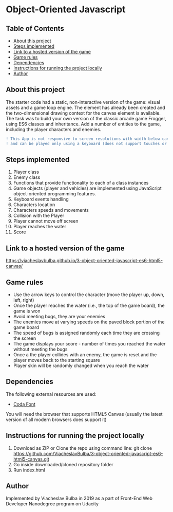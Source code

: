 # Object-Oriented Javascript

## Table of Contents

* [About this project](#about-this-project)
* [Steps implemented](#steps-implemented)
* [Link to a hosted version of the game](#link-to-a-hosted-version-of-the-game)
* [Game rules](#game-rules)
* [Dependencies](#dependencies)
* [Instructions for running the project locally](#instructions-for-running-the-project-locally)
* [Author](#author)

## About this project

The starter code had a static, non-interactive version of the game: visual assets and a game loop engine.
The <canvas> element has already been created and the two-dimensional drawing context for the canvas element is available.
The task was to build your own version of the classic arcade game Frogger, using ES6 classes and inheritance. Add a number of entities to the game, including the player characters and enemies.

```diff
! This App is not responsive to screen resolutions with width below canvas width = 505 pixels
! and can be played only using a keyboard (does not support touches or clicks).
```

## Steps implemented

1. Player class
2. Enemy class
3. Functions that provide functionality to each of a class instances
4. Game objects (player and vehicles) are implemented using JavaScript object-oriented programming features.
5. Keyboard events handling
6. Characters location
7. Characters speeds and movements
8. Collision with the Player
9. Player cannot move off screen
10. Player reaches the water
11. Score

## Link to a hosted version of the game

https://viacheslavbulba.github.io/3-object-oriented-javascript-es6-html5-canvas/

## Game rules

* Use the arrow keys to control the character (move the player up, down, left, right)
* Once the player reaches the water (i.e., the top of the game board), the game is won
* Avoid meeting bugs, they are your enemies
* The enemies move at varying speeds on the paved block portion of the game board
* The speed of bugs is assigned randomly each time they are crossing the screen
* The game displays your score - number of times you reached the water without meeting the bugs
* Once a the player collides with an enemy, the game is reset and the player moves back to the starting square
* Player skin will be randomly changed when you reach the water

## Dependencies

The following external resources are used:

* [Coda Font](https://fonts.googleapis.com/css?family=Coda)

You will need the browser that supports HTML5 Canvas (usually the latest version of all modern browsers does support it)

## Instructions for running the project locally

1. Download as ZIP or Clone the repo using command line: git clone https://github.com/ViacheslavBulba/3-object-oriented-javascript-es6-html5-canvas.git
2. Go inside downloaded/cloned repository folder
3. Run index.html

## Author

Implemented by Viacheslav Bulba in 2019 as a part of Front-End Web Developer Nanodegree program on Udacity